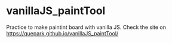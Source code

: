 # vanillaJS_paintTool
Practice to make paintint board with vanilla JS.
Check the site on https://quepark.github.io/vanillaJS_paintTool/
